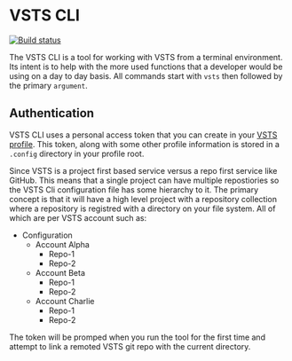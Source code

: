 # VSTS CLI

[![Build status](https://ci.appveyor.com/api/projects/status/pm0g4i50j6e10d6e?svg=true)](https://ci.appveyor.com/project/motowilliams/vsts-cli)

The VSTS CLI is a tool for working with VSTS from a terminal environment. Its intent is to help with the more used functions that a developer would be using on a day to day basis. All commands start with `vsts` then followed by the primary `argument`.

## Authentication

VSTS CLI uses a personal access token that you can create in your [VSTS profile](https://www.visualstudio.com/en-us/docs/setup-admin/team-services/use-personal-access-tokens-to-authenticate). This token, along with some other profile information is stored in a `.config` directory in your profile root.

Since VSTS is a project first based service versus a repo first service like GitHub. This means that a single project can have multiple repostiories so the VSTS Cli configuration file has some hierarchy to it. The primary concept is that it will have a high level project with a repository collection where a repository is registred with a directory on your file system. All of which are per VSTS account such as:

- Configuration
  - Account Alpha
    - Repo-1
    - Repo-2
  - Account Beta
    - Repo-1
    - Repo-2
  - Account Charlie
    - Repo-1
    - Repo-2

The token will be promped when you run the tool for the first time and attempt to link a remoted VSTS git repo with the current directory.

